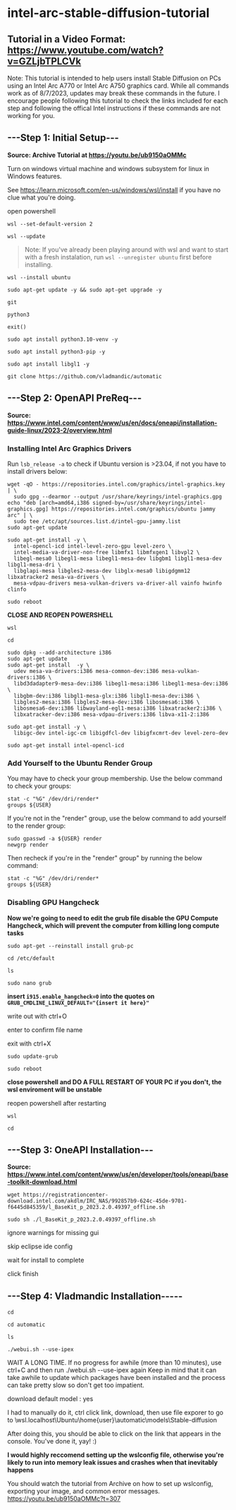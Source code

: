 # intel-arc-stable-diffusion-tutorial

## Tutorial in a Video Format: https://www.youtube.com/watch?v=GZLjbTPLCVk

Note: This tutorial is intended to help users install Stable Diffusion on PCs using an Intel Arc A770 or Intel Arc A750 graphics card. While all commands work as of 8/7/2023, updates may break these commands in the future. I encourage people following this tutorial to check the links included for each step and following the offical Intel instructions if these commands are not working for you.

## ---Step 1: Initial Setup---
**Source: Archive Tutorial at https://youtu.be/ub9150aOMMc**

Turn on windows virtual machine and windows subsystem for linux in Windows features.

See https://learn.microsoft.com/en-us/windows/wsl/install if you have no clue what you're doing.

open powershell

```
wsl --set-default-version 2
```
```
wsl --update
```
> Note: If you've already been playing around with wsl and want to start with a fresh instalation, run ```wsl --unregister ubuntu``` first before installing.
```
wsl --install ubuntu
```
```
sudo apt-get update -y && sudo apt-get upgrade -y
```
```
git
```
```
python3
```
```
exit()
```
```
sudo apt install python3.10-venv -y
```
```
sudo apt install python3-pip -y
```
```
sudo apt install libgl1 -y
```
```
git clone https://github.com/vladmandic/automatic
```

## ---Step 2: OpenAPI PreReq---
**Source: https://www.intel.com/content/www/us/en/docs/oneapi/installation-guide-linux/2023-2/overview.html**

### Installing Intel Arc Graphics Drivers
Run ```lsb_release -a``` to check if Ubuntu version is >23.04, if not you have to install drivers below:  

```
wget -qO - https://repositories.intel.com/graphics/intel-graphics.key | \
  sudo gpg --dearmor --output /usr/share/keyrings/intel-graphics.gpg
echo "deb [arch=amd64,i386 signed-by=/usr/share/keyrings/intel-graphics.gpg] https://repositories.intel.com/graphics/ubuntu jammy arc" | \
  sudo tee /etc/apt/sources.list.d/intel-gpu-jammy.list
sudo apt-get update
```
```
sudo apt-get install -y \
  intel-opencl-icd intel-level-zero-gpu level-zero \
  intel-media-va-driver-non-free libmfx1 libmfxgen1 libvpl2 \
  libegl-mesa0 libegl1-mesa libegl1-mesa-dev libgbm1 libgl1-mesa-dev libgl1-mesa-dri \
  libglapi-mesa libgles2-mesa-dev libglx-mesa0 libigdgmm12 libxatracker2 mesa-va-drivers \
  mesa-vdpau-drivers mesa-vulkan-drivers va-driver-all vainfo hwinfo clinfo
```
```
sudo reboot
```

**CLOSE AND REOPEN POWERSHELL**

```
wsl
```
```
cd
```
```
sudo dpkg --add-architecture i386 
sudo apt-get update
sudo apt-get install  -y \
  udev mesa-va-drivers:i386 mesa-common-dev:i386 mesa-vulkan-drivers:i386 \
  libd3dadapter9-mesa-dev:i386 libegl1-mesa:i386 libegl1-mesa-dev:i386 \
  libgbm-dev:i386 libgl1-mesa-glx:i386 libgl1-mesa-dev:i386 \
  libgles2-mesa:i386 libgles2-mesa-dev:i386 libosmesa6:i386 \
  libosmesa6-dev:i386 libwayland-egl1-mesa:i386 libxatracker2:i386 \
  libxatracker-dev:i386 mesa-vdpau-drivers:i386 libva-x11-2:i386
```
```
sudo apt-get install -y \
  libigc-dev intel-igc-cm libigdfcl-dev libigfxcmrt-dev level-zero-dev
```
```
sudo apt-get install intel-opencl-icd
```

### Add Yourself to the Ubuntu Render Group
You may have to check your group membership. Use the below command to check your groups:
```
stat -c "%G" /dev/dri/render*
groups ${USER}
```

If you're not in the "render" group, use the below command to add yourself to the render group:
```
sudo gpasswd -a ${USER} render
newgrp render
```
Then recheck if you're in the "render" group" by running the below command:
```
stat -c "%G" /dev/dri/render*
groups ${USER}
```
### Disabling GPU Hangcheck
**Now we're going to need to edit the grub file disable the GPU Compute Hangcheck, which will prevent the computer from killing long compute tasks**
```
sudo apt-get --reinstall install grub-pc
```
```
cd /etc/default
```
```
ls
```
```
sudo nano grub
```

**insert ```i915.enable_hangcheck=0``` into the quotes on ```GRUB_CMDLINE_LINUX_DEFAULT="{insert it here}"```**

write out with ctrl+O

enter to confirm file name

exit with ctrl+X

```
sudo update-grub
```
```
sudo reboot
```

**close powershell and DO A FULL RESTART OF YOUR PC**
**if you don't, the wsl enviroment will be unstable**

reopen powershell after restarting

```
wsl
```
```
cd
```

## ---Step 3: OneAPI Installation---
**Source: https://www.intel.com/content/www/us/en/developer/tools/oneapi/base-toolkit-download.html**

```
wget https://registrationcenter-download.intel.com/akdlm/IRC_NAS/992857b9-624c-45de-9701-f6445d845359/l_BaseKit_p_2023.2.0.49397_offline.sh
```
```
sudo sh ./l_BaseKit_p_2023.2.0.49397_offline.sh
```

ignore warnings for missing gui

skip eclipse ide config

wait for install to complete

click finish

## ---Step 4: Vladmandic Installation-----
```
cd
```
```
cd automatic
```
```
ls
```
```
./webui.sh --use-ipex
```

WAIT A LONG TIME. If no progress for awhile (more than 10 minutes), use ctrl+C and then run ./webui.sh --use-ipex again
Keep in mind that it can take awhile to update which packages have been installed and the process can take pretty slow so don't get too impatient.

download default model : yes

I had to manually do it, ctrl click link, download, then use file exporer to go to \\wsl.localhost\Ubuntu\home\{user}\automatic\models\Stable-diffusion

After doing this, you should be able to click on the link that appears in the console. You've done it, yay! :)

**I would highly reccomend setting up the wslconfig file, otherwise you're likely to run into memory leak issues and crashes when that inevitably happens**

You should watch the tutorial from Archive on how to set up wslconfig, exporting your image, and common error messages.
https://youtu.be/ub9150aOMMc?t=307

